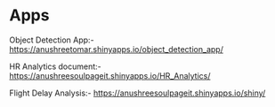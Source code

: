 # Apps
Object Detection App:-
https://anushreetomar.shinyapps.io/object_detection_app/

HR Analytics document:-
https://anushreesoulpageit.shinyapps.io/HR_Analytics/

Flight Delay Analysis:-
https://anushreesoulpageit.shinyapps.io/shiny/
